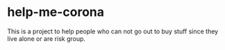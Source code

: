 # help-me-corona
This is a project to help people who can not go out to buy stuff since they live alone or are risk group.
